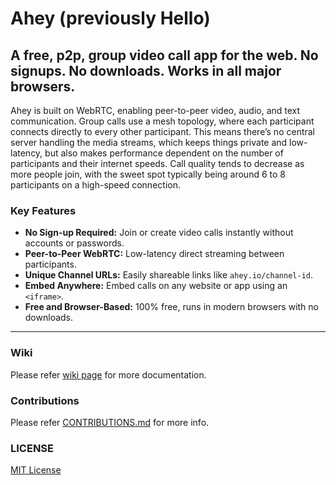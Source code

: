 # Ahey (previously Hello)

## A free, p2p, group video call app for the web. No signups. No downloads. Works in all major browsers.

Ahey is built on WebRTC, enabling peer-to-peer video, audio, and text communication. Group calls use a mesh topology, where each participant connects directly to every other participant. This means there’s no central server handling the media streams, which keeps things private and low-latency, but also makes performance dependent on the number of participants and their internet speeds. Call quality tends to decrease as more people join, with the sweet spot typically being around 6 to 8 participants on a high-speed connection.

### Key Features

- **No Sign-up Required:** Join or create video calls instantly without accounts or passwords.
- **Peer-to-Peer WebRTC:** Low-latency direct streaming between participants.
- **Unique Channel URLs:** Easily shareable links like `ahey.io/channel-id`.
- **Embed Anywhere:** Embed calls on any website or app using an `<iframe>`.
- **Free and Browser-Based:** 100% free, runs in modern browsers with no downloads.

---

### Wiki

Please refer [wiki page](https://github.com/vasanthv/ahey/wiki) for more documentation.

### Contributions

Please refer <a href="https://github.com/vasanthv/ahey/blob/master/markdowns/CONTRIBUTIONS.md">CONTRIBUTIONS.md</a> for more info.

### LICENSE

<a href="https://github.com/vasanthv/ahey/blob/master/LICENSE">MIT License</a>
